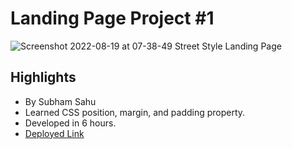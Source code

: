 # Landing Page Project #1

![Screenshot 2022-08-19 at 07-38-49 Street Style Landing Page](https://user-images.githubusercontent.com/43786036/185527199-44a4dc53-32e1-4da1-a1a6-ff37020b22c2.png)

## Highlights
- By Subham Sahu
- Learned CSS position, margin, and padding property.
- Developed in 6 hours.
- [Deployed Link](https://elaborate-sunburst-d1a7d3.netlify.app/)
